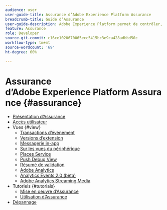 ```yaml
---
audience: user
user-guide-title: Assurance d’Adobe Experience Platform Assurance
breadcrumb-title: Guide d’Assurance
user-guide-description: Adobe Experience Platform permet de contrôler, de tester, de simuler et de valider la manière dont vous collectez les données ou dont les expériences sont accomplies dans vos applications mobiles.
feature: Assurance
role: Developer
source-git-commit: c16ce1020670065ecc5415bc3e9ca428adbbd50c
workflow-type: tm+mt
source-wordcount: '69'
ht-degree: 60%

---
```



# Assurance d’Adobe Experience Platform Assurance {#assurance}

- [Présentation d’Assurance](./home.md)
- [Accès utilisateur](./user-access.md)
- Vues {#view}
   - [Transactions d’événement](./views/event-transactions.md)
   - [Versions d’extension](./views/extension-versions.md)
   - [Messagerie in-app](./views/in-app-messaging.md)
   - [Sur les vues du périphérique](./views/on-device-views.md)
   - [Places Service](./views/places-service.md)
   - [Push Debug View](./views/push-debug-view.md)
   - [Résumé de validation](./views/validation-summary.md)
   - [Adobe Analytics](./views/adobe-analytics.md)
   - [Analytics Events 2.0 (bêta)](./views/adobe-analytics-edge.md)
   - [Adobe Analytics Streaming Media](./views/adobe-analytics-streaming-media.md)
- Tutoriels {#tutorials}
   - [Mise en oeuvre d’Assurance](./tutorials/implement-assurance.md)
   - [Utilisation d’Assurance](./tutorials/using-assurance.md)
- [Dépannage](./troubleshooting.md)